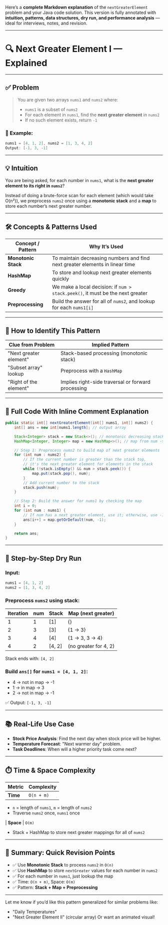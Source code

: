 Here’s a **complete Markdown explanation** of the `nextGreaterElement` problem and your Java code solution. This version is fully annotated with **intuition, patterns, data structures, dry run, and performance analysis** — ideal for interviews, notes, and revision.

---

# 🔍 Next Greater Element I — Explained

---

## ✅ Problem

> You are given two arrays `nums1` and `nums2` where:
>
> * `nums1` is a subset of `nums2`
> * For each element in `nums1`, find the **next greater element** in `nums2`
> * If no such element exists, return `-1`

### 🧪 Example:

```java
nums1 = [4, 1, 2], nums2 = [1, 3, 4, 2]
Output: [-1, 3, -1]
```

---

## 💡 Intuition

You are being asked, for each number in `nums1`, what is the **next greater element to its right in `nums2`**?

Instead of doing a brute-force scan for each element (which would take O(n²)), we preprocess `nums2` once using a **monotonic stack** and a **map** to store each number’s next greater number.

---

## 🛠️ Concepts & Patterns Used

| Concept / Pattern   | Why It’s Used                                                                  |
| ------------------- | ------------------------------------------------------------------------------ |
| **Monotonic Stack** | To maintain decreasing numbers and find next greater elements in linear time   |
| **HashMap**         | To store and lookup next greater elements quickly                              |
| **Greedy**          | We make a local decision: if `num > stack.peek()`, it must be the next greater |
| **Preprocessing**   | Build the answer for all of `nums2`, and lookup for each `nums1[i]`            |

---

## 🧠 How to Identify This Pattern

| Clue from Problem      | Implied Pattern                                    |
| ---------------------- | -------------------------------------------------- |
| "Next greater element" | Stack-based processing (monotonic stack)           |
| "Subset array" lookup  | Preprocess with a `HashMap`                        |
| "Right of the element" | Implies right-side traversal or forward processing |

---

## 🧰 Full Code With Inline Comment Explanation

```java
public static int[] nextGreaterElement(int[] nums1, int[] nums2) {
    int[] ans = new int[nums1.length]; // output array

    Stack<Integer> stack = new Stack<>(); // monotonic decreasing stack
    HashMap<Integer, Integer> map = new HashMap<>(); // map from num -> next greater

    // Step 1: Preprocess nums2 to build map of next greater elements
    for (int num : nums2) {
        // If the current number is greater than the stack top,
        // it's the next greater element for elements in the stack
        while (!stack.isEmpty() && num > stack.peek()) {
            map.put(stack.pop(), num);
        }
        // Add current number to the stack
        stack.push(num);
    }

    // Step 2: Build the answer for nums1 by checking the map
    int i = 0;
    for (int num : nums1) {
        // If num has a next greater element, use it; otherwise, use -1
        ans[i++] = map.getOrDefault(num, -1);
    }

    return ans;
}
```

---

## 🔄 Step-by-Step Dry Run

### Input:

```java
nums1 = [4, 1, 2]
nums2 = [1, 3, 4, 2]
```

### Preprocess `nums2` using stack:

| Iteration | num | Stack   | Map (next greater)    |
| --------- | --- | ------- | --------------------- |
| 1         | 1   | \[1]    | {}                    |
| 2         | 3   | \[3]    | {1 → 3}               |
| 3         | 4   | \[4]    | {1 → 3, 3 → 4}        |
| 4         | 2   | \[4, 2] | (no greater for 4, 2) |

Stack ends with: `[4, 2]`

### Build `ans[]` for `nums1 = [4, 1, 2]`:

* 4 → not in map → -1
* 1 → in map → 3
* 2 → not in map → -1

✅ Output: `[-1, 3, -1]`

---

## 📚 Real-Life Use Case

* **Stock Price Analysis**: Find the next day when stock price will be higher.
* **Temperature Forecast**: "Next warmer day" problem.
* **Task Deadlines**: When will a higher priority task come next?

---

## ⏱️ Time & Space Complexity

| Metric   | Complexity |
| -------- | ---------- |
| **Time** | `O(n + m)` |

* `n` = length of `nums1`, `m` = length of `nums2`
* Traverse `nums2` once, `nums1` once

\| **Space**          | `O(m)`

* Stack + HashMap to store next greater mappings for all of `nums2`

---

## 📝 Summary: Quick Revision Points

* ✅ Use **Monotonic Stack** to process `nums2` in `O(n)`
* ✅ Use **HashMap** to store `nextGreater` values for each number in `nums2`
* ✅ For each number in `nums1`, just lookup the map
* ✅ Time: `O(n + m)`, Space: `O(m)`
* ✅ Pattern: **Stack + Map + Preprocessing**

---

Let me know if you’d like this pattern generalized for similar problems like:

* "Daily Temperatures"
* "Next Greater Element II" (circular array)
  Or want an animated visual!
